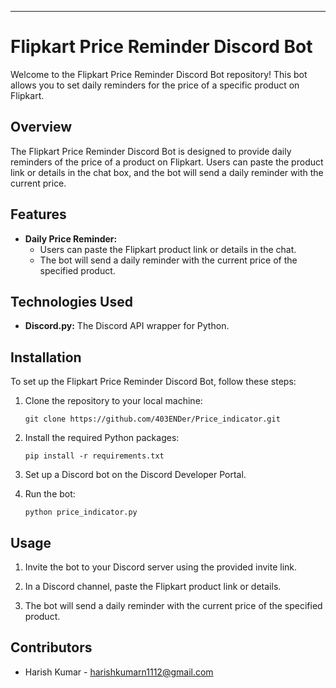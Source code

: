 ---

# Flipkart Price Reminder Discord Bot

Welcome to the Flipkart Price Reminder Discord Bot repository! This bot allows you to set daily reminders for the price of a specific product on Flipkart.

## Overview

The Flipkart Price Reminder Discord Bot is designed to provide daily reminders of the price of a product on Flipkart. Users can paste the product link or details in the chat box, and the bot will send a daily reminder with the current price.

## Features

- **Daily Price Reminder:**
  - Users can paste the Flipkart product link or details in the chat.
  - The bot will send a daily reminder with the current price of the specified product.

## Technologies Used

- **Discord.py:** The Discord API wrapper for Python.

## Installation

To set up the Flipkart Price Reminder Discord Bot, follow these steps:

1. Clone the repository to your local machine:

   ```
   git clone https://github.com/403ENDer/Price_indicator.git
   ```

2. Install the required Python packages:

   ```
   pip install -r requirements.txt
   ```

3. Set up a Discord bot on the Discord Developer Portal.


6. Run the bot:

   ```
   python price_indicator.py
   ```

## Usage

1. Invite the bot to your Discord server using the provided invite link.

2. In a Discord channel, paste the Flipkart product link or details.

3. The bot will send a daily reminder with the current price of the specified product.

## Contributors

- Harish Kumar - harishkumarn1112@gmail.com
